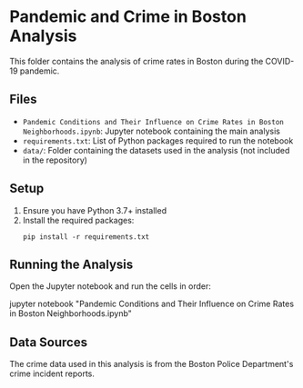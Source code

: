 # Pandemic and Crime in Boston Analysis

This folder contains the analysis of crime rates in Boston during the COVID-19 pandemic.

## Files

- `Pandemic Conditions and Their Influence on Crime Rates in Boston Neighborhoods.ipynb`: Jupyter notebook containing the main analysis
- `requirements.txt`: List of Python packages required to run the notebook
- `data/`: Folder containing the datasets used in the analysis (not included in the repository)

## Setup

1. Ensure you have Python 3.7+ installed
2. Install the required packages:
   ```
   pip install -r requirements.txt
   ```

## Running the Analysis

Open the Jupyter notebook and run the cells in order:

jupyter notebook "Pandemic Conditions and Their Influence on Crime Rates in Boston Neighborhoods.ipynb"



## Data Sources

The crime data used in this analysis is from the Boston Police Department's crime incident reports.
